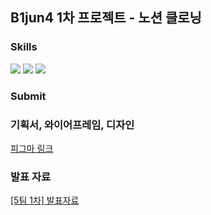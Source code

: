 ## B1jun4 1차 프로젝트 - 노션 클로닝

### Skills
<p>
  <img src="https://img.shields.io/badge/javascript-F7DF1E?style=for-the-badge&logo=javascript&logoColor=white"/>
  <img src="https://img.shields.io/badge/CSS3-1572B6?style=for-the-badge&logo=CSS3&logoColor=white"/>
  <img src="https://img.shields.io/badge/HTML5-E34F26?style=for-the-badge&logo=HTML5&logoColor=white"/>
</p>

### Submit
<h3>기획서, 와이어프레임, 디자인</h3>
<a href="https://www.figma.com/design/SU3j22MRALRHwm202kX4FD/Figma-of-B1%EC%A0%844-1%EC%B0%A8%ED%94%84%EB%A1%9C%EC%A0%9D%ED%8A%B8-?node-id=0-1&t=AcfGSN5cRM1q7lpX-1">피그마 링크</a>
<h3>발표 자료</h3>
<a href="https://drive.google.com/file/d/1kvjJ4x9IOq58nKuTxKui7ioU1FiM7vrr/view?usp=sharing">[5팀 1차] 발표자료</a>
